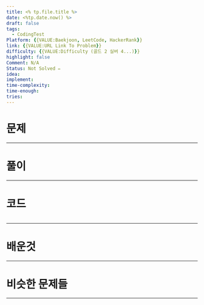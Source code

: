 ```yaml
---
title: <% tp.file.title %>
date: <%tp.date.now() %>
draft: false
tags:
  - CodingTest
Platform: {{VALUE:Baekjoon, LeetCode, HackerRank}} 
link: {{VALUE:URL Link To Problem}} 
difficulty: {{VALUE:Difficulty (골드 2 실버 4...)}} 
highlight: false
Comment: N/A
Status: Not Solved ✏️
idea: 
implement: 
time-complexity: 
time-enough: 
tries:
---
```

# 문제




___

# 풀이





____

# 코드

```
```




___

# 배운것






---


# 비슷한 문제들






___
